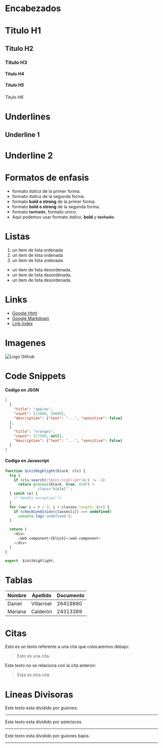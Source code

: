 # Encabezados
# Titulo H1
## Titulo H2
### Titulo H3
#### Titulo H4
##### Titulo H5
###### Titulo H6

# Underlines

Underline 1
-----------
Underline 2
===========

# Formatos de enfasis
- formato *italica* de la primer forma.
- formato _italica_ de la segunda forma.
- formato **bold o strong** de la primer forma.
- formato __bold o strong__ de la segunda forma.
- formato ~~tachado~~, formato unico.
- Aqui podemos usar formato *italico*, **bold** y ~~tachado~~.


# Listas
1. un item de lista ordenada
2. un item de lista ordenada
3. un item de lista ordenada

- un item de lista desordenada.
- un item de lista desordenada.
- un item de lista desordenada.

# Links

- <a href="https://www.google.com">Google Html</a>
- [Google Markdown](https://www.google.com)
- [Link Index](index.html)

# Imagenes

![Logo Github](https://saeplus.com/images/imgpsh_fullsize.png)

# Code Snippets

#### Codigo en JSON
```JSON
[
  {
    "title": "apples",
    "count": [12000, 20000],
    "description": {"text": "...", "sensitive": false}
  },
  {
    "title": "oranges",
    "count": [17500, null],
    "description": {"text": "...", "sensitive": false}
  }
]
```

#### Codigo en Javascript
```Javascript
function $initHighlight(block, cls) {
  try {
    if (cls.search(/\bno\-highlight\b/) != -1)
      return process(block, true, 0x0F) +
             ` class="${cls}"`;
  } catch (e) {
    /* handle exception */
  }
  for (var i = 0 / 2; i < classes.length; i++) {
    if (checkCondition(classes[i]) === undefined)
      console.log('undefined');
  }

  return (
    <div>
      <web-component>{block}</web-component>
    </div>
  )
}

export  $initHighlight;
```


# Tablas

| Nombre | Apellido | Documento |
| ------ | -------- | --------- |
| Daniel | Villarroel | 26419880 |
| Mariana | Calderón | 24313389 |

# Citas


Esto es un texto referente a una cita que colocaremos debajo:
> Esto es una cita.

Este texto no se relaciona con la cita anterior:
> Esta es otra cita.

# Lineas Divisoras

Este texto esta dividido por guiones.

---
Este texto esta dividido por asteriscos.

***

Este texto esta dividido por guiones bajos.

___
